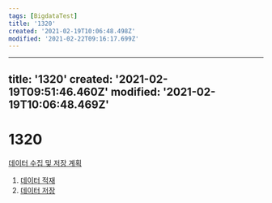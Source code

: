 ```yaml
---
tags: [BigdataTest]
title: '1320'
created: '2021-02-19T10:06:48.498Z'
modified: '2021-02-22T09:16:17.699Z'
---
```


---
title: '1320'
created: '2021-02-19T09:51:46.460Z'
modified: '2021-02-19T10:06:48.469Z'
---

# 1320
[데이터 수집 및 저장 계획](./1300DataCollectAndStorePlan.md)

1. [데이터 적재](./1321.md)
2. [데이터 저장](./1322.md)
